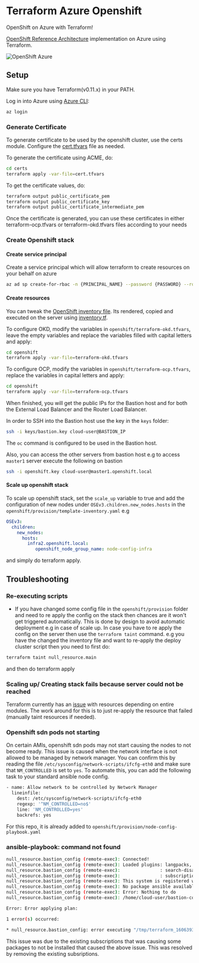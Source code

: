 # Terraform Azure Openshift

OpenShift on Azure with Terraform!

[OpenShift Reference Architecture](https://blog.openshift.com/openshift-container-platform-reference-architecture-implementation-guides/) implementation on Azure using Terraform.

![OpenShift Azure](https://blog.openshift.com/wp-content/uploads/refarch-ocp-on-azure-v6.png)

## Setup

Make sure you have Terraform(v0.11.x) in your PATH.

Log in into Azure using [Azure CLI](https://docs.microsoft.com/en-us/cli/azure/?view=azure-cli-latest):

```bash
az login
```

### Generate Certificate

To generate certificate to be used by the openshift cluster, use the certs module. Configure the [cert.tfvars](certs/cert.tfvars) file as needed.

To generate the certificate using ACME, do:

```bash
cd certs
terraform apply -var-file=cert.tfvars
```

To get the certificate values, do:

```bash
terraform output public_certificate_pem
terraform output public_certificate_key
terraform output public_certificate_intermediate_pem
```

Once the certificate is generated, you can use these certificates in either terraform-ocp.tfvars or terraform-okd.tfvars files according to your needs

### Create Openshift stack

#### Create service principal

Create a service principal which will allow terraform to create resources on your behalf on azure

```bash
az ad sp create-for-rbac -n {PRINCIPAL_NAME} --password {PASSWORD} --role contributor --scopes /subscriptions/{subscription-id}
```

#### Create resources

You can tweak the [OpenShift inventory file](openshift/provision/template-inventory.yaml). Its rendered, copied and executed on the server using [inventory.tf](openshift/inventory.tf).

To configure OKD, modify the variables in `openshift/terraform-okd.tfvars`, leave the empty variables and replace the variables filled with capital letters and apply:

```bash
cd openshift
terraform apply -var-file=terraform-okd.tfvars
```

To configure OCP, modify the variables in `openshift/terraform-ocp.tfvars`, replace the variables in capital letters and apply:

```bash
cd openshift
terraform apply -var-file=terraform-ocp.tfvars
```

When finished, you will get the public IPs for the Bastion host and for both the External Load Balancer and the Router Load Balancer.

In order to SSH into the Bastion host use the key in the `keys` folder:

```bash
ssh -i keys/bastion.key cloud-user@BASTION_IP
```

The ```oc``` command is configured to be used in the Bastion host.

Also, you can access the other servers from bastion host e.g to access `master1` server execute the following on bastion

```bash
ssh -i openshift.key cloud-user@master1.openshift.local
```

#### Scale up openshift stack

To scale up openshift stack, set the `scale_up` variable to true and add the configuration of new nodes under `OSEv3.children.new_nodes.hosts` in the `openshift/provision/template-inventory.yaml` e.g

```yaml
OSEv3:
  children:
    new_nodes:
      hosts:
        infra2.openshift.local:
           openshift_node_group_name: node-config-infra
```

and simply do terraform apply.

## Troubleshooting

### Re-executing scripts

- If you have changed some config file in the `openshift/provision` folder and need to re apply the config on the stack then chances are it won't get triggered automatically. This is done by design to avoid automatic deployment e.g in case of scale up. In case you have to re apply the config on the server then use the `terraform taint` command. e.g you have the changed the inventory file and want to re-apply the deploy cluster script then you need to first do:

```bash
terraform taint null_resource.main
```

and then do terraform apply

### Scaling up/ Creating stack fails because server could not be reached

Terraform currently has an [issue](https://github.com/hashicorp/terraform/issues/17101) with resources depending on entire modules. The work around for this is to just re-apply the resource that failed (manually taint resources if needed).

### Openshift sdn pods not starting

On certain AMIs, openshift sdn pods may not start causing the nodes to not become ready. This issue is caused when the network interface is not allowed to be managed by network manager. You can confirm this by reading the file `/etc/sysconfig/network-scripts/ifcfg-eth0` and make sure that `NM_CONTROLLED` is set to `yes`. To automate this, you can add the following task to your standard ansible node config.

```bash
- name: Allow network to be controlled by Network Manager
  lineinfile:
    dest: /etc/sysconfig/network-scripts/ifcfg-eth0
    regexp: '^NM_CONTROLLED=no$'
    line: 'NM_CONTROLLED=yes'
    backrefs: yes
```

For this repo, it is already added to `openshift/provision/node-config-playbook.yaml`

### ansible-playbook: command not found

```bash
null_resource.bastion_config (remote-exec): Connected!
null_resource.bastion_config (remote-exec): Loaded plugins: langpacks, product-id,
null_resource.bastion_config (remote-exec):               : search-disabled-repos,
null_resource.bastion_config (remote-exec):               : subscription-manager
null_resource.bastion_config (remote-exec): This system is registered with an entitlement server, but is not receiving updates. You can use subscription-manager to assign subscriptions.
null_resource.bastion_config (remote-exec): No package ansible available.
null_resource.bastion_config (remote-exec): Error: Nothing to do
null_resource.bastion_config (remote-exec): /home/cloud-user/bastion-config.sh: line 4: ansible-playbook: command not found

Error: Error applying plan:

1 error(s) occurred:

* null_resource.bastion_config: error executing "/tmp/terraform_1606393123.sh": Process exited with status 127
```

This issue was due to the existing subscriptions that was causing some packages to not be installed that caused the above issue. This was resolved by removing the existing subsriptions.
